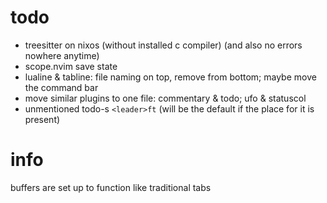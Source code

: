 # todo
- treesitter on nixos (without installed c compiler) (and also no errors nowhere anytime)
- scope.nvim save state
- lualine & tabline: file naming on top, remove from bottom; maybe move the command bar
- move similar plugins to one file: commentary & todo; ufo & statuscol
- unmentioned todo-s ```<leader>ft``` (will be the default if the place for it is present)
# info
buffers are set up to function like traditional tabs
